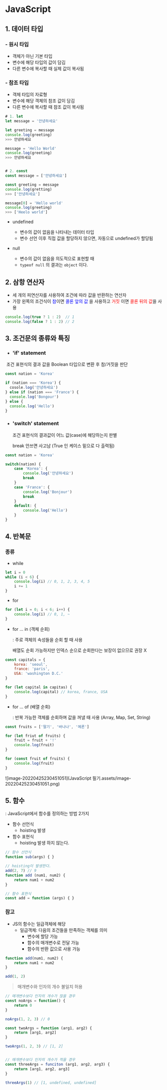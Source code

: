 # JavaScript

## 1. 데이터 타입		

### - 원시 타입 

-  객체가 아닌 기본 타입 
- 변수에 해당 타입의 값이 담김
- 다른 변수에 복사할 때 실제 값이 복사됨 

### - 참조 타입 

- 객체 타입의 자료형 
- 변수에 해당 객체의 참조 값이 담김 
- 다른 변수에 복사할 때 참조 값이 복사됨

```javascript
# 1. let
let message = '안녕하세요'

let greeting = message
console.log(greeting)
>>> 안녕하세요 

message = 'Hello World'
console.log(greeting)
>>> 안녕하세요 


# 2. const
const message = ['안녕하세요']

const greeting = message
console.log(gretting)
>>> ['안녕하세요']

message[0] = 'Hello world'
console.log(greeting)
>>> ['Heelo world']
```



- undefined
  - 변수의 값이 없음을 나타내는 데이터 타입 
  - 변수 선언 이후 직접 값을 할당하지 않으면, 자동으로 undefined가 할당됨

- null

  - 변수의 값이 없음을 의도적으로 표현할 때 
  - `typeof null` 의 결과는 `object` 이다. 

  

## 2. 삼항 연산자

- 세 개의 피연산자를 사용하여 조건에 따라 값을 반환하는 연산자 
- 가장 왼쪽의 조건식이 <span style='color:blue'>참</span>이면 <span style='color:blue'>콜론 앞의 값</span> 을 사용하고 <span style='color:red'>거짓</span> 이면 <span style='color:red'>콜론 뒤의 값</span>을 사용

```javascript
console.log(true ? 1 : 2)  // 1
console.log(false ? 1 : 2) // 2
```





## 3. 조건문의 종류와 특징

- ### 'if' statement

​		조건 표현식의 결과 값을 Boolean 타입으로 변환 후 참/거짓을 판단   

```javascript
const nation = 'Korea'

if (nation === 'Korea') {
  cosole.log('안녕하세요')
} else if (nation === 'France') {
  console.log('Bongour')
} else {
  console.log('Hello')
}
```



- ### 'switch' statement

  조건 표현식의 결과값이 어느 값(case)에 해당하는지 판별 

  break 안쓰면 사고남 (True 인 케이스 밑으로 다 출력됨)

```javascript
const nation = 'Korea'

switch(nation) {
    case 'Korea': {
        console.log('안녕하세요')
    	break
    }
    case 'France': {
        console.log('Bonjour')
        break
    }
    default: {
        console.log('Hello')
    }
}
```



## 4. 반복문

### 종류 

- while

```javascript
let i = 0
while (i < 6) {
    console.log(i) // 0, 1, 2, 3, 4, 5 
    i += 1
}
```

- for

```javascript
for (let i = 0; i < 6; i++) {
    console.log(i) // 0, 1, ~
}
```

- for ... in (객체 순회)

  : 주로 객체의 속성들을 순회 할 때 사용 

    배열도 순회 가능하지만 인덱스 순으로 순회한다는 보장이 없으므로 권장 X

```javascript
const capitals = {
    korea: 'seoul',
    france: 'paris',
    USA: 'washington D.C.'
}

for (let capital in capitas) {
    console.log(capital) // korea, france, USA
}
```

- for ... of (배열 순회)

  : 반복 가능한 객체를 순회하며 값을 꺼낼 때 사용 (Array, Map, Set, String)

```javascript
const fruits = ['딸기', '바나나', '메론']

for (let friut of fruits) {
    fruit = fruit + '!'
    console.log(fruit)
}

for (const fruit of fruits) {
    console.log(fruit)
}
```

![image-20220425230451051](JavaScript 필기.assets/image-20220425230451051.png)



## 5. 함수 

:  JavaScript에서 함수를 정의하는 방법 2가지 

- 함수 선언식 
  - hoisting 발생
- 함수 표현식
  - hoisting 발생 하지 않는다. 

```javascript
// 함수 선언식
function sub(args) { }

// hoisting이 발생한다. 
add(2, 7) // 9
function add (num1, num2) {
    return num1 + num2
}

// 함수 표현식
const add = function (args) { }
```



### 참고

- JS의 함수는 일급객체에 해당
  - 일급객체: 다음의 조건들을 만족하는 객체를 의미 
    - 변수에 할당 가능
    - 함수의 매개변수로 전달 가능
    - 함수의 반환 값으로 사용 가능

```javascript
function add(num1, num2) {
	return num1 + num2
}

add(1, 2)
```



> 매개변수와 인자의 개수 불일치 허용

```javascript
// 매개변수보다 인자의 개수가 많을 경우 
const noArgs = function() {
    return 0
}

noArgs(1, 2, 3) // 0

const twoArgs = function (arg1, arg2) {
    return [arg1, arg2]
}

twoArgs(1, 2, 3) // [1, 2]


// 매개변수보다 인자의 개수가 적을 경우 
const threeArgs = funciton (arg1, arg2, arg3) {
    return [arg1, arg2, arg3]
}

threeArgs(1) // [1, undefined, undefined]
```





